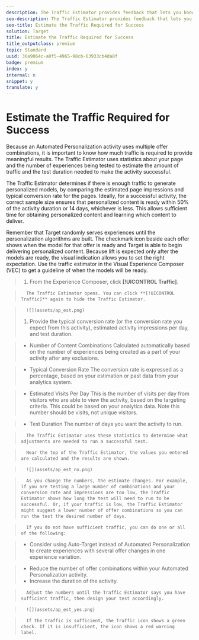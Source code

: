 ```yaml
---
description: The Traffic Estimator provides feedback that lets you know whether you have sufficient traffic for your activity to succeed.
seo-description: The Traffic Estimator provides feedback that lets you know whether you have sufficient traffic for your activity to succeed.
seo-title: Estimate the Traffic Required for Success
solution: Target
title: Estimate the Traffic Required for Success
title_outputclass: premium
topic: Standard
uuid: 36a9064c-a0f5-4965-98cb-63933cb4da8f
badge: premium
index: y
internal: n
snippet: y
translate: y
---
```


# Estimate the Traffic Required for Success

Because an Automated Personalization activity uses multiple offer combinations, it is important to know how much traffic is required to provide meaningful results. The Traffic Estimator uses statistics about your page and the number of experiences being tested to estimate the amount of traffic and the test duration needed to make the activity successful. 

The Traffic Estimator determines if there is enough traffic to generate personalized models, by comparing the estimated page impressions and typical conversion rate for the pages. Ideally, for a successful activity, the correct sample size ensures that personalized content is ready within 50% of the activity duration or 14 days, whichever is less. This allows sufficient time for obtaining personalized content and learning which content to deliver. 

Remember that Target randomly serves experiences until the personalization algorithms are built. The checkmark icon beside each offer shows when the model for that offer is ready and Target is able to begin delivering personalized content. Because lift is expected only after the models are ready, the visual indication allows you to set the right expectation. Use the traffic estimator in the Visual Experience Composer (VEC) to get a guideline of when the models will be ready. 

>1. From the Experience Composer, click **[!UICONTROL  Traffic]**.

>       The Traffic Estimator opens. You can click **[!UICONTROL  Traffic]** again to hide the Traffic Estimator. 

>       ![](assets/ap_est.png) 
>1. Provide the typical conversion rate (or the conversion rate you expect from this activity), estimated activity impressions per day, and test duration.

>    
>    * Number of Content Combinations Calculated automatically based on the number of experiences being created as a part of your activity after any exclusions. 

>    * Typical Conversion Rate The conversion rate is expressed as a percentage, based on your estimation or past data from your analytics system. 

>    * Estimated Visits Per Day This is the number of visits per day from visitors who are able to view the activity, based on the targeting criteria. This could be based on your analytics data. Note this number should be visits, not unique visitors. 

>    * Test Duration The number of days you want the activity to run. 



>       The Traffic Estimator uses these statistics to determine what adjustments are needed to run a successful test. 

>       Near the top of the Traffic Estimator, the values you entered are calculated and the results are shown. 

>       ![](assets/ap_est_no.png) 

>       As you change the numbers, the estimate changes. For example, if you are testing a large number of combinations and your conversion rate and impressions are too low, the Traffic Estimator shows how long the test will need to run to be successful. Or, if your traffic is low, the Traffic Estimator might suggest a lower number of offer combinations so you can run the test the desired number of days. 

>       If you do not have sufficient traffic, you can do one or all of the following: 

>    
>    * Consider using Auto-Target instead of Automated Personalization to create experiences with several offer changes in one experience variation. 

>    * Reduce the number of offer combinations within your Automated Personalization activity.
>    * Increase the duration of the activity. 



>       Adjust the numbers until the Traffic Estimator says you have sufficient traffic, then design your test accordingly. 

>       ![](assets/ap_est_yes.png) 

>       If the traffic is sufficient, the Traffic icon shows a green check. If it is insufficient, the icon shows a red warning label. 
